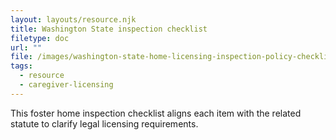 ```yaml
---
layout: layouts/resource.njk
title: Washington State inspection checklist
filetype: doc
url: ""
file: /images/washington-state-home-licensing-inspection-policy-checklist.docx
tags:
  - resource
  - caregiver-licensing
---
```

This foster home inspection checklist aligns each item with the related statute to clarify legal licensing requirements.